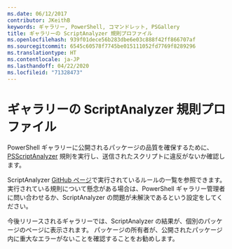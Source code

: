```yaml
---
ms.date: 06/12/2017
contributor: JKeithB
keywords: ギャラリー, PowerShell, コマンドレット, PSGallery
title: ギャラリーの ScriptAnalyzer 規則プロファイル
ms.openlocfilehash: 939f01dece56b283dbe6e03c888f42ff866707af
ms.sourcegitcommit: 6545c60578f7745be015111052fd7769f8289296
ms.translationtype: HT
ms.contentlocale: ja-JP
ms.lasthandoff: 04/22/2020
ms.locfileid: "71328473"
---
```

# <a name="scriptanalyzer-rule-profile-for-gallery"></a>ギャラリーの ScriptAnalyzer 規則プロファイル

PowerShell ギャラリーに公開されるパッケージの品質を確保するために、[PSScriptAnalyzer](https://github.com/PowerShell/PSScriptAnalyzer) 規則を実行し、送信されたスクリプトに違反がないか確認します。

ScriptAnalyzer [GitHub ページ](https://github.com/PowerShell/PSScriptAnalyzer/blob/development/Engine/Settings/PSGallery.psd1)で実行されているルールの一覧を参照できます。
実行されている規則について懸念がある場合は、PowerShell ギャラリー管理者に問い合わせるか、ScriptAnalyzer の問題が未解決であるという設定をしてください。

今後リリースされるギャラリーでは、ScriptAnalyzer の結果が、個別のパッケージのページに表示されます。 パッケージの所有者が、公開されたパッケージ内に重大なエラーがないことを確認することをお勧めします。
